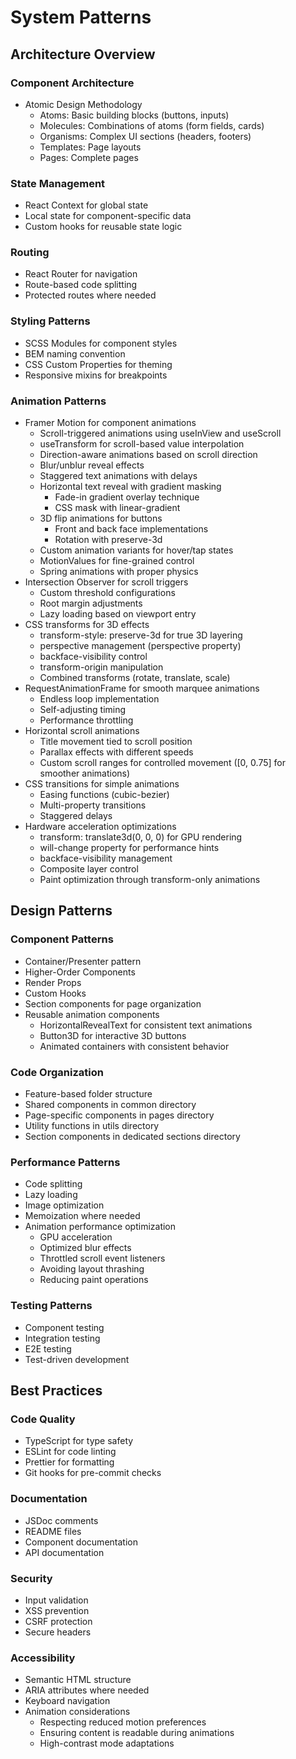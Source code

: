 # System Patterns

## Architecture Overview

### Component Architecture
- Atomic Design Methodology
  - Atoms: Basic building blocks (buttons, inputs)
  - Molecules: Combinations of atoms (form fields, cards)
  - Organisms: Complex UI sections (headers, footers)
  - Templates: Page layouts
  - Pages: Complete pages

### State Management
- React Context for global state
- Local state for component-specific data
- Custom hooks for reusable state logic

### Routing
- React Router for navigation
- Route-based code splitting
- Protected routes where needed

### Styling Patterns
- SCSS Modules for component styles
- BEM naming convention
- CSS Custom Properties for theming
- Responsive mixins for breakpoints

### Animation Patterns
- Framer Motion for component animations
  - Scroll-triggered animations using useInView and useScroll
  - useTransform for scroll-based value interpolation
  - Direction-aware animations based on scroll direction
  - Blur/unblur reveal effects
  - Staggered text animations with delays
  - Horizontal text reveal with gradient masking
    - Fade-in gradient overlay technique
    - CSS mask with linear-gradient
  - 3D flip animations for buttons
    - Front and back face implementations
    - Rotation with preserve-3d
  - Custom animation variants for hover/tap states
  - MotionValues for fine-grained control
  - Spring animations with proper physics
- Intersection Observer for scroll triggers
  - Custom threshold configurations
  - Root margin adjustments
  - Lazy loading based on viewport entry
- CSS transforms for 3D effects
  - transform-style: preserve-3d for true 3D layering
  - perspective management (perspective property)
  - backface-visibility control
  - transform-origin manipulation
  - Combined transforms (rotate, translate, scale)
- RequestAnimationFrame for smooth marquee animations
  - Endless loop implementation
  - Self-adjusting timing
  - Performance throttling
- Horizontal scroll animations
  - Title movement tied to scroll position
  - Parallax effects with different speeds
  - Custom scroll ranges for controlled movement ([0, 0.75] for smoother animations)
- CSS transitions for simple animations
  - Easing functions (cubic-bezier)
  - Multi-property transitions
  - Staggered delays
- Hardware acceleration optimizations
  - transform: translate3d(0, 0, 0) for GPU rendering
  - will-change property for performance hints
  - backface-visibility management
  - Composite layer control
  - Paint optimization through transform-only animations

## Design Patterns

### Component Patterns
- Container/Presenter pattern
- Higher-Order Components
- Render Props
- Custom Hooks
- Section components for page organization
- Reusable animation components
  - HorizontalRevealText for consistent text animations
  - Button3D for interactive 3D buttons
  - Animated containers with consistent behavior

### Code Organization
- Feature-based folder structure
- Shared components in common directory
- Page-specific components in pages directory
- Utility functions in utils directory
- Section components in dedicated sections directory

### Performance Patterns
- Code splitting
- Lazy loading
- Image optimization
- Memoization where needed
- Animation performance optimization
  - GPU acceleration
  - Optimized blur effects
  - Throttled scroll event listeners
  - Avoiding layout thrashing
  - Reducing paint operations

### Testing Patterns
- Component testing
- Integration testing
- E2E testing
- Test-driven development

## Best Practices

### Code Quality
- TypeScript for type safety
- ESLint for code linting
- Prettier for formatting
- Git hooks for pre-commit checks

### Documentation
- JSDoc comments
- README files
- Component documentation
- API documentation

### Security
- Input validation
- XSS prevention
- CSRF protection
- Secure headers 

### Accessibility
- Semantic HTML structure
- ARIA attributes where needed
- Keyboard navigation
- Animation considerations
  - Respecting reduced motion preferences
  - Ensuring content is readable during animations
  - High-contrast mode adaptations 